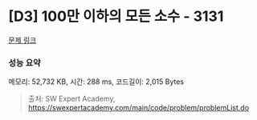 # [D3] 100만 이하의 모든 소수 - 3131 

[문제 링크](https://swexpertacademy.com/main/code/problem/problemDetail.do?contestProbId=AV_6mRsasV8DFAWS) 

### 성능 요약

메모리: 52,732 KB, 시간: 288 ms, 코드길이: 2,015 Bytes



> 출처: SW Expert Academy, https://swexpertacademy.com/main/code/problem/problemList.do